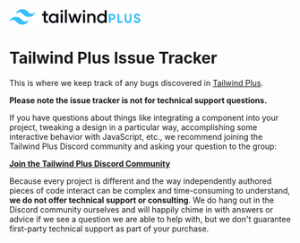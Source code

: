<a href="https://tailwindcss.com/plus" target="_blank">
  <picture>
    <source media="(prefers-color-scheme: dark)" srcset="https://raw.githubusercontent.com/tailwindlabs/tailwind-plus-issues/HEAD/.github/logo-dark.svg">
    <source media="(prefers-color-scheme: light)" srcset="https://raw.githubusercontent.com/tailwindlabs/tailwind-plus-issues/HEAD/.github/logo-light.svg">
    <img alt="Tailwind Plus" src="https://raw.githubusercontent.com/tailwindlabs/tailwind-plus-issues/HEAD/.github/logo-light.svg" width="235" height="28" style="max-width: 100%;">
  </picture>
</a>

# Tailwind Plus Issue Tracker

This is where we keep track of any bugs discovered in [Tailwind Plus](https://tailwindcss.com/plus).

**Please note the issue tracker is not for technical support questions.**

If you have questions about things like integrating a component into your project, tweaking a design in a particular way, accomplishing some interactive behavior with JavaScript, etc., we recommend joining the Tailwind Plus Discord community and asking your question to the group:

**[Join the Tailwind Plus Discord Community](https://tailwindcss.com/plus/discord)**

Because every project is different and the way independently authored pieces of code interact can be complex and time-consuming to understand, **we do not offer technical support or consulting**. We do hang out in the Discord community ourselves and will happily chime in with answers or advice if we see a question we are able to help with, but we don't guarantee first-party technical support as part of your purchase.
